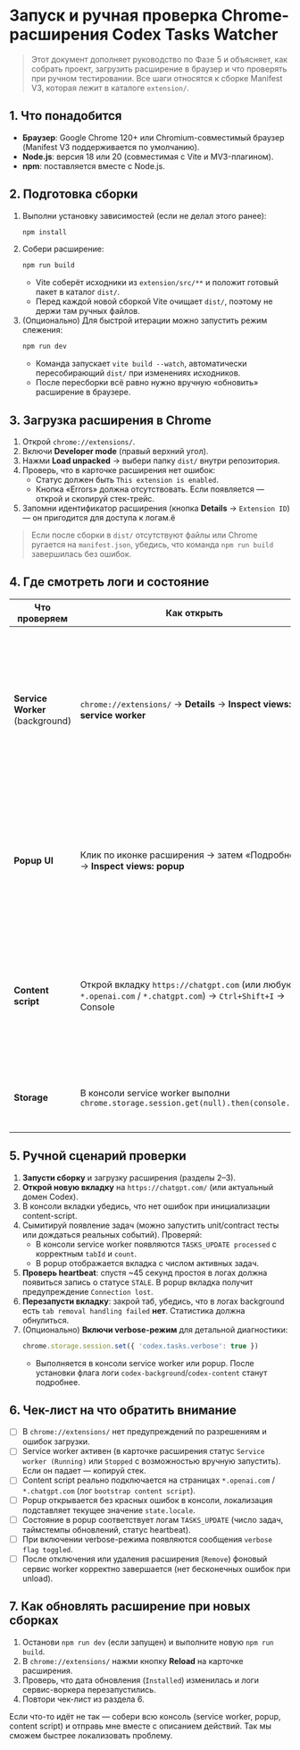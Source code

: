 # Запуск и ручная проверка Chrome-расширения Codex Tasks Watcher

> Этот документ дополняет руководство по Фазе 5 и объясняет, как собрать проект, загрузить расширение в браузер и что проверять при ручном тестировании. Все шаги относятся к сборке Manifest V3, которая лежит в каталоге `extension/`.

## 1. Что понадобится

- **Браузер**: Google Chrome 120+ или Chromium-совместимый браузер (Manifest V3 поддерживается по умолчанию).
- **Node.js**: версия 18 или 20 (совместимая с Vite и MV3-плагином).
- **npm**: поставляется вместе с Node.js.

## 2. Подготовка сборки

1. Выполни установку зависимостей (если не делал этого ранее):
   ```bash
   npm install
   ```
2. Собери расширение:
   ```bash
   npm run build
   ```
   - Vite соберёт исходники из `extension/src/**` и положит готовый пакет в каталог `dist/`.
   - Перед каждой новой сборкой Vite очищает `dist/`, поэтому не держи там ручных файлов.
3. (Опционально) Для быстрой итерации можно запустить режим слежения:
   ```bash
   npm run dev
   ```
   - Команда запускает `vite build --watch`, автоматически пересобирающий `dist/` при изменениях исходников.
   - После пересборки всё равно нужно вручную «обновить» расширение в браузере.

## 3. Загрузка расширения в Chrome

1. Открой `chrome://extensions/`.
2. Включи **Developer mode** (правый верхний угол).
3. Нажми **Load unpacked** → выбери папку `dist/` внутри репозитория.
4. Проверь, что в карточке расширения нет ошибок:
   - Статус должен быть `This extension is enabled`.
   - Кнопка «Errors» должна отсутствовать. Если появляется — открой и скопируй стек-трейс.
5. Запомни идентификатор расширения (кнопка **Details** → `Extension ID`) — он пригодится для доступа к логам.ё

> Если после сборки в `dist/` отсутствуют файлы или Chrome ругается на `manifest.json`, убедись, что команда `npm run build` завершилась без ошибок.

## 4. Где смотреть логи и состояние

| Что проверяем | Как открыть | На что смотреть |
|---------------|-------------|-----------------|
| **Service Worker** (background) | `chrome://extensions/` → **Details** → **Inspect views: service worker** | Консоль должна показывать логи с префиксом `codex-background`. При загрузке появятся сообщения `bootstrap content script`, `TASKS_UPDATE processed`, переключения verbose-режима. Ошибок `Uncaught` быть не должно. |
| **Popup UI** | Клик по иконке расширения → затем «Подробнее» → **Inspect views: popup** | Во вкладке Elements/Console проверь, что DOM отрисован, нет ошибок `Failed to load popup state`. Таблица задач должна соответствовать состоянию из background. |
| **Content script** | Открой вкладку `https://chatgpt.com` (или любую `*.openai.com` / `*.chatgpt.com`) → `Ctrl+Shift+I` → Console | Логи с префиксом `codex-content`. При первом запуске должен появиться `bootstrap content script`. Ошибки о недоступных API означают проблемы с разрешениями. |
| **Storage** | В консоли service worker выполни `chrome.storage.session.get(null).then(console.log)` | Убедись, что ключ `codex.tasks.state` появляется после первых событий. |

## 5. Ручной сценарий проверки

1. **Запусти сборку** и загрузку расширения (разделы 2–3).
2. **Открой новую вкладку** на `https://chatgpt.com/` (или актуальный домен Codex).
3. В консоли вкладки убедись, что нет ошибок при инициализации content-script.
4. Сымитируй появление задач (можно запустить unit/contract тесты или дождаться реальных событий). Проверяй:
   - В консоли service worker появляются `TASKS_UPDATE processed` с корректным `tabId` и `count`.
   - В popup отображается вкладка с числом активных задач.
5. **Проверь heartbeat**: спустя ~45 секунд простоя в логах должна появиться запись о статусе `STALE`. В popup вкладка получит предупреждение `Connection lost`.
6. **Перезапусти вкладку**: закрой таб, убедись, что в логах background есть `tab removal handling failed` **нет**. Статистика должна обнулиться.
7. (Опционально) **Включи verbose-режим** для детальной диагностики:
   ```js
   chrome.storage.session.set({ 'codex.tasks.verbose': true })
   ```
   - Выполняется в консоли service worker или popup. После установки флага логи `codex-background`/`codex-content` станут подробнее.

## 6. Чек-лист на что обратить внимание

- [ ] В `chrome://extensions/` нет предупреждений по разрешениям и ошибок загрузки.
- [ ] Service worker активен (в карточке расширения статус `Service worker (Running)` или `Stopped` с возможностью вручную запустить). Если он падает — копируй стек.
- [ ] Content script реально подключается на страницах `*.openai.com` / `*.chatgpt.com` (лог `bootstrap content script`).
- [ ] Popup открывается без красных ошибок в консоли, локализация подставляет текущее значение `state.locale`.
- [ ] Состояние в popup соответствует логам `TASKS_UPDATE` (число задач, таймстемпы обновлений, статус heartbeat).
- [ ] При включении verbose-режима появляются сообщения `verbose flag toggled`.
- [ ] После отключения или удаления расширения (`Remove`) фоновый сервис worker корректно завершается (нет бесконечных ошибок при unload).

## 7. Как обновлять расширение при новых сборках

1. Останови `npm run dev` (если запущен) и выполните новую `npm run build`.
2. В `chrome://extensions/` нажми кнопку **Reload** на карточке расширения.
3. Проверь, что дата обновления (`Installed`) изменилась и логи сервис-воркера перезапустились.
4. Повтори чек-лист из раздела 6.

Если что-то идёт не так — собери всю консоль (service worker, popup, content script) и отправь мне вместе с описанием действий. Так мы сможем быстрее локализовать проблему.
